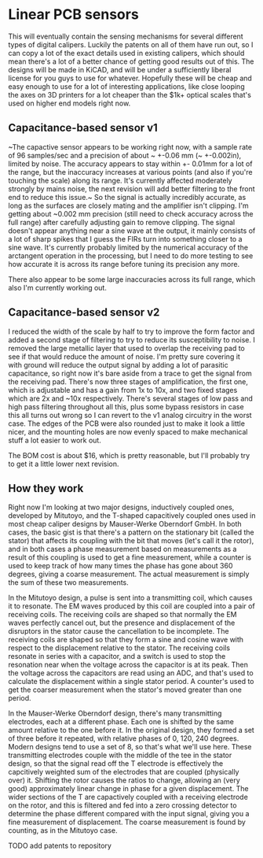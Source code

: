 # Linear PCB sensors
This will eventually contain the sensing mechanisms for several different types of digital calipers.
Luckily the patents on all of them have run out, so I can copy a lot of the exact details used in existing calipers, which should mean there's a lot of a better chance of getting good results out of this.
The designs will be made in KiCAD, and will be under a sufficiently liberal license for you guys to use for whatever.
Hopefully these will be cheap and easy enough to use for a lot of interesting applications, like close looping the axes on 3D printers for a lot cheaper than the $1k+ optical scales that's used on higher end models right now.

## Capacitance-based sensor v1
~The capactive sensor appears to be working right now, with a sample rate of 96 samples/sec and a precision of about ~ +-0.06 mm (~ +-0.002in), limited by noise.
The accuracy appears to stay within +- 0.01mm for a lot of the range, but the inaccuracy increases at various points (and also if you're touching the scale) along its range.
It's currently affected moderately strongly by mains noise, the next revision will add better filtering to the front end to reduce this issue.~
So the signal is actually incredibly accurate, as long as the surfaces are closely mating and the amplifier isn't clipping.
I'm getting about ~0.002 mm precision (still need to check accuracy across the full range) after carefully adjusting gain to remove clipping.
The signal doesn't appear anything near a sine wave at the output, it mainly consists of a lot of sharp spikes that I guess the FIRs turn into something closer to a sine wave.
It's currently probably limited by the numerical accuracy of the arctangent operation in the processing, but I need to do more testing to see how accurate it is across its range before tuning its precision any more.

There also appear to be some large inaccuracies across its full range, which also I'm currently working out.

## Capacitance-based sensor v2
I reduced the width of the scale by half to try to improve the form factor and added a second stage of filtering to try to reduce its susceptibility to noise.
I removed the large metallic layer that used to overlap the receiving pad to see if that would reduce the amount of noise.
I'm pretty sure covering it with ground will reduce the output signal by adding a lot of parasitic capacitance, so right now it's bare aside from a trace to get the signal from the receiving pad.
There's now three stages of amplification, the first one, which is adjustable and has a gain from 1x to 10x, and two fixed stages which are 2x and ~10x respectively.
There's several stages of low pass and high pass filtering throughout all this, plus some bypass resistors in case this all turns out wrong so I can revert to the v1 analog circuitry in the worst case.
The edges of the PCB were also rounded just to make it look a little nicer, and the mounting holes are now evenly spaced to make mechanical stuff a lot easier to work out.

The BOM cost is about $16, which is pretty reasonable, but I'll probably try to get it a little lower next revision.

## How they work
Right now I'm looking at two major designs, inductively coupled ones, developed by Mitutoyo, and the T-shaped capacitively coupled ones used in most cheap caliper designs by Mauser-Werke Oberndorf GmbH.
In both cases, the basic gist is that there's a pattern on the stationary bit (called the stator) that affects its coupling with the bit that moves (let's call it the rotor), and in both cases a phase measurement based on measurements as a result of this coupling is used to get a fine measurement, while a counter is used to keep track of how many times the phase has gone about 360 degrees, giving a coarse measurement.
The actual measurement is simply the sum of these two measurements.

In the Mitutoyo design, a pulse is sent into a transmitting coil, which causes it to resonate.
The EM waves produced by this coil are coupled into a pair of receiving coils.
The receiving coils are shaped so that normally the EM waves perfectly cancel out, but the presence and displacement of the disruptors in the stator cause the cancellation to be incomplete.
The receiving coils are shaped so that they form a sine and cosine wave with respect to the displacement relative to the stator.
The receiving coils resonate in series with a capacitor, and a switch is used to stop the resonation near when the voltage across the capacitor is at its peak.
Then the voltage across the capacitors are read using an ADC, and that's used to calculate the displacement within a single stator period.
A counter's used to get the coarser measurement when the stator's moved greater than one period.

In the Mauser-Werke Oberndorf design, there's many transmitting electrodes, each at a different phase.
Each one is shifted by the same amount relative to the one before it.
In the original design, they formed a set of three before it repeated, with relative phases of 0, 120, 240 degrees.
Modern designs tend to use a set of 8, so that's what we'll use here.
These transmitting electrodes couple with the middle of the tee in the stator design, so that the signal read off the T electrode is effectively the capcitively weighted sum of the electrodes that are coupled (physically over) it.
Shifting the rotor causes the ratios to change, allowing an (very good) approximately linear change in phase for a given displacement.
The wider sections of the T are capactively coupled with a receiving electrode on the rotor, and this is filtered and fed into a zero crossing detector to determine the phase different compared with the input signal, giving you a fine measurement of displacement.
The coarse measurement is found by counting, as in the Mitutoyo case.

TODO add patents to repository
